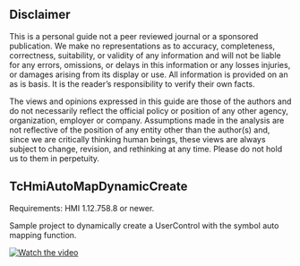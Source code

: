 ## Disclaimer
This is a personal guide not a peer reviewed journal or a sponsored publication. We make
no representations as to accuracy, completeness, correctness, suitability, or validity of any
information and will not be liable for any errors, omissions, or delays in this information or any
losses injuries, or damages arising from its display or use. All information is provided on an as
is basis. It is the reader’s responsibility to verify their own facts.

The views and opinions expressed in this guide are those of the authors and do not
necessarily reflect the official policy or position of any other agency, organization, employer or
company. Assumptions made in the analysis are not reflective of the position of any entity
other than the author(s) and, since we are critically thinking human beings, these views are
always subject to change, revision, and rethinking at any time. Please do not hold us to them
in perpetuity.

## TcHmiAutoMapDynamicCreate

Requirements: HMI 1.12.758.8 or newer.

Sample project to dynamically create a UserControl with the symbol auto mapping function. 

[![Watch the video](https://user-images.githubusercontent.com/75740551/216351387-c4df2d69-6384-4b70-b6bc-81f1f7d09ad5.png)](https://user-images.githubusercontent.com/75740551/216348377-00a8c208-40a6-462a-9b6c-9f220ee2d69f.mp4)
